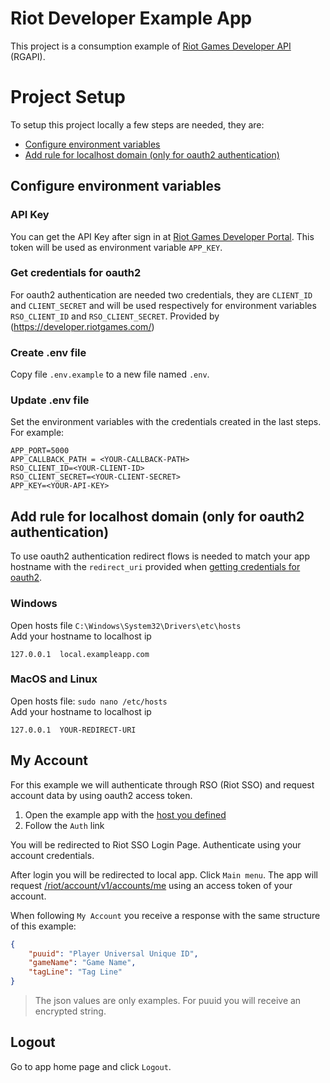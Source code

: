 # Riot Developer Example App
This project is a consumption example of [Riot Games Developer API](https://developer.riotgames.com/apis) (RGAPI).


# Project Setup
To setup this project locally a few steps are needed, they are:
- [Configure environment variables](#configure-environment-variables)
- [Add rule for localhost domain (only for oauth2 authentication)](#add-rule-for-localhost-domain-only-for-oauth2-authentication)

## Configure environment variables
### API Key
You can get the API Key after sign in at [Riot Games Developer Portal](https://developer.riotgames.com/login). This token will be used as environment variable `APP_KEY`.

### Get credentials for oauth2
For oauth2 authentication are needed two credentials, they are `CLIENT_ID` and `CLIENT_SECRET` and will be used respectively for environment variables `RSO_CLIENT_ID` and `RSO_CLIENT_SECRET`. Provided by (https://developer.riotgames.com/)

### Create .env file
Copy file `.env.example` to a new file named `.env`.

### Update .env file
Set the environment variables with the credentials created in the last steps. For example:
```
APP_PORT=5000
APP_CALLBACK_PATH = <YOUR-CALLBACK-PATH>
RSO_CLIENT_ID=<YOUR-CLIENT-ID>
RSO_CLIENT_SECRET=<YOUR-CLIENT-SECRET>
APP_KEY=<YOUR-API-KEY>

```

## Add rule for localhost domain (only for oauth2 authentication)
To use oauth2 authentication redirect flows is needed to match your app hostname with the `redirect_uri` provided when [getting credentials for oauth2](#get-credentials-for-oauth2).

### Windows
Open hosts file `C:\Windows\System32\Drivers\etc\hosts` \
Add your hostname to localhost ip
```
127.0.0.1  local.exampleapp.com
```

### MacOS and Linux
Open hosts file: `sudo nano /etc/hosts` \
Add your hostname to localhost ip
```
127.0.0.1  YOUR-REDIRECT-URI
```


## My Account
For this example we will authenticate through RSO (Riot SSO) and request account data by using oauth2 access token.

1. Open the example app with the [host you defined](#add-rule-for-localhost-domain-only-for-oauth2-authentication)
2. Follow the `Auth` link

You will be redirected to Riot SSO Login Page. Authenticate using your account credentials.

After login you will be redirected to local app. Click `Main menu`. The app will request [/riot/account/v1/accounts/me](https://developer.riotgames.com/apis#account-v1/GET_getByAccessToken) using an access token of your account.

When following `My Account` you receive a response with the same structure of this example:

```json
{
    "puuid": "Player Universal Unique ID",
    "gameName": "Game Name",
    "tagLine": "Tag Line"
}
```
> The json values are only examples. For puuid you will receive an encrypted string.

## Logout
Go to app home page and click `Logout`.

